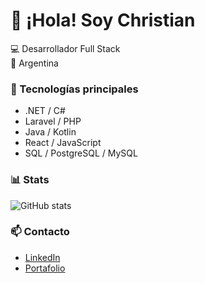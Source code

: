 # 👋 ¡Hola! Soy Christian  

💻 Desarrollador Full Stack  
📍 Argentina  

### 🚀 Tecnologías principales
- .NET / C#
- Laravel / PHP
- Java / Kotlin
- React / JavaScript
- SQL / PostgreSQL / MySQL  

### 📊 Stats
![GitHub stats](https://github-readme-stats.vercel.app/api?username=crisfide&show_icons=true&theme=dark)


### 📫 Contacto
- [LinkedIn](https://www.linkedin.com/in/christian-fidelio/)
- [Portafolio]([https://tusitio.com](https://crisfide.github.io/Portafolio-CF/))


